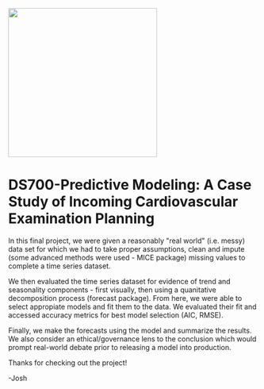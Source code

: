 <img src="https://datasciencedegree.wisconsin.edu/wp-content/themes/data-gulp/images/logo.svg" width="300">

# DS700-Predictive Modeling: A Case Study of Incoming Cardiovascular Examination Planning
In this final project, we were given a reasonably "real world" (i.e. messy) data set for which we had to take proper assumptions, clean and impute (some advanced methods were used - MICE package) missing values to complete a time series dataset. 

We then evaluated the time series dataset for evidence of trend and seasonality components - first visually, then using a quanitative decomposition process (forecast package). From here, we were able to select appropiate models and fit them to the data. We evaluated their fit and accessed accuracy metrics for best model selection (AIC, RMSE). 

Finally, we make the forecasts using the model and summarize the results. We also consider an ethical/governance lens to the conclusion which would prompt real-world debate prior to releasing a model into production. 

Thanks for checking out the project!

-Josh
